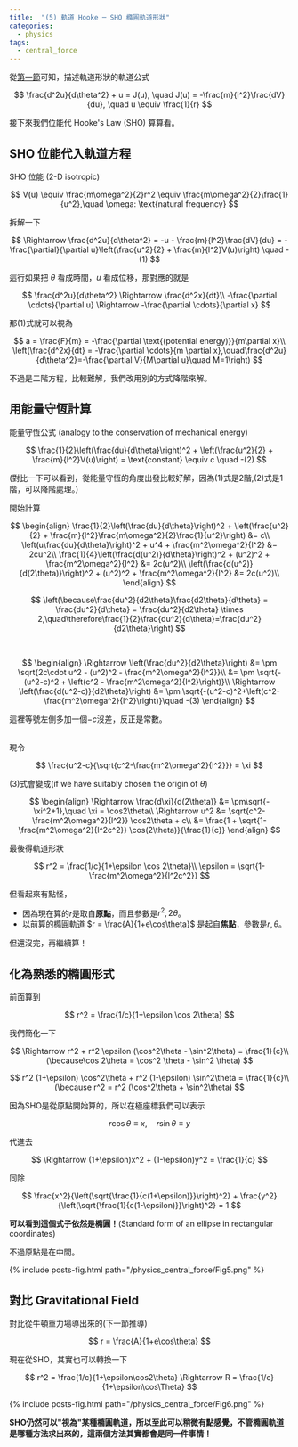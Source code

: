 ```yaml
---
title:  "(5) 軌道 Hooke ─ SHO 橢圓軌道形狀"
categories:
  - physics
tags:
  - central_force
---
```



從[第一節](central-force-0-001)可知，描述軌道形狀的軌道公式

$$
\frac{d^2u}{d\theta^2} + u = J(u), \quad J(u) = -\frac{m}{l^2}\frac{dV}{du}, \quad u \equiv \frac{1}{r}
$$


接下來我們位能代 Hooke's Law (SHO) 算算看。

## SHO 位能代入軌道方程

SHO 位能 (2-D isotropic)

$$
V(u) \equiv \frac{m\omega^2}{2}r^2 \equiv \frac{m\omega^2}{2}\frac{1}{u^2},\quad \omega: \text{natural frequency}
$$


拆解一下

$$
\Rightarrow \frac{d^2u}{d\theta^2} = -u - \frac{m}{l^2}\frac{dV}{du} = -\frac{\partial}{\partial u}\left(\frac{u^2}{2} + \frac{m}{l^2}V(u)\right) \quad -(1)
$$


這行如果把 $\theta$ 看成時間，$u$ 看成位移，那對應的就是

$$
\frac{d^2u}{d\theta^2} \Rightarrow \frac{d^2x}{dt}\\
-\frac{\partial \cdots}{\partial u} \Rightarrow -\frac{\partial \cdots}{\partial x}
$$


那(1)式就可以視為

$$
a = \frac{F}{m} = -\frac{\partial \text{(potential energy)}}{m\partial x}\\
\left(\frac{d^2x}{dt} = -\frac{\partial \cdots}{m \partial x},\quad\frac{d^2u}{d\theta^2}=-\frac{\partial V}{M\partial u}\quad M=1\right)
$$


不過是二階方程，比較難解，我們改用別的方式降階來解。


## 用能量守恆計算

能量守恆公式 (analogy to the conservation of mechanical energy)

$$
\frac{1}{2}\left(\frac{du}{d\theta}\right)^2 + \left(\frac{u^2}{2} + \frac{m}{l^2}V(u)\right) = \text{constant} \equiv c \quad -(2)
$$


(對比一下可以看到，從能量守恆的角度出發比較好解，因為(1)式是2階,(2)式是1階，可以降階處理。)


開始計算

$$
\begin{align}
\frac{1}{2}\left(\frac{du}{d\theta}\right)^2 + \left(\frac{u^2}{2} + \frac{m}{l^2}\frac{m\omega^2}{2}\frac{1}{u^2}\right) &= c\\
\left(u\frac{du}{d\theta}\right)^2 + u^4 + \frac{m^2\omega^2}{l^2} &= 2cu^2\\
\frac{1}{4}\left(\frac{d(u^2)}{d\theta}\right)^2 + (u^2)^2 + \frac{m^2\omega^2}{l^2} &= 2c(u^2)\\
\left(\frac{d(u^2)}{d(2\theta)}\right)^2 + (u^2)^2 + \frac{m^2\omega^2}{l^2} &= 2c(u^2)\\
\end{align}
$$

$$
\left(\because\frac{du^2}{d2\theta}\frac{d2\theta}{d\theta} = \frac{du^2}{d\theta} = \frac{du^2}{d2\theta} \times 2,\quad\therefore\frac{1}{2}\frac{du^2}{d\theta}=\frac{du^2}{d2\theta}\right)
$$


<br>

$$
\begin{align}
\Rightarrow \left(\frac{du^2}{d2\theta}\right) &= \pm \sqrt{2c\cdot u^2 - (u^2)^2 - \frac{m^2\omega^2}{l^2}}\\
&= \pm \sqrt{-(u^2-c)^2 + \left(c^2 - \frac{m^2\omega^2}{l^2}\right)}\\
\Rightarrow \left(\frac{d(u^2-c)}{d2\theta}\right) &= \pm \sqrt{-(u^2-c)^2+\left(c^2-\frac{m^2\omega^2}{l^2}\right)}\quad -(3)
\end{align}
$$


這裡等號左側多加一個$-c$沒差，反正是常數。


<br>
現令

$$
\frac{u^2-c}{\sqrt{c^2-\frac{m^2\omega^2}{l^2}}} = \xi
$$

(3)式會變成(if we have suitably chosen the origin of $\theta$)


$$
\begin{align}
\Rightarrow \frac{d\xi}{d(2\theta)} &= \pm\sqrt{-\xi^2+1},\quad \xi = \cos2\theta\\
\Rightarrow u^2 &= \sqrt{c^2-\frac{m^2\omega^2}{l^2}} \cos2\theta + c\\
&= \frac{1 + \sqrt{1-\frac{m^2\omega^2}{l^2c^2}} \cos(2\theta)}{\frac{1}{c}}
\end{align}
$$

最後得軌道形狀

$$
r^2 = \frac{1/c}{1+\epsilon \cos 2\theta}\\
\epsilon = \sqrt{1-\frac{m^2\omega^2}{l^2c^2}}
$$

但看起來有點怪，
- 因為現在算的$r$是取自**原點**，而且參數是$r^2, 2\theta$。
- 以前算的橢圓軌道 $r = \frac{A}{1+e\cos\theta}$ 是起自**焦點**，參數是$r, \theta$。



但還沒完，再繼續算！

## 化為熟悉的橢圓形式

前面算到

$$
r^2 = \frac{1/c}{1+\epsilon \cos 2\theta}
$$


我們簡化一下

$$
\Rightarrow r^2 + r^2 \epsilon (\cos^2\theta - \sin^2\theta) = \frac{1}{c}\\
(\because\cos 2\theta = \cos^2 \theta - \sin^2 \theta)
$$


$$
r^2 (1+\epsilon) \cos^2\theta + r^2 (1-\epsilon) \sin^2\theta = \frac{1}{c}\\
(\because r^2 = r^2 (\cos^2\theta + \sin^2\theta)
$$


因為SHO是從原點開始算的，所以在極座標我們可以表示

$$
r\cos\theta \equiv x,\quad r\sin\theta \equiv y
$$

代進去

$$
\Rightarrow (1+\epsilon)x^2 + (1-\epsilon)y^2 = \frac{1}{c}
$$


同除

$$
\frac{x^2}{\left(\sqrt{\frac{1}{c(1+\epsilon)}}\right)^2} + \frac{y^2}{\left(\sqrt{\frac{1}{c(1-\epsilon)}}\right)^2} = 1
$$


**可以看到這個式子依然是橢圓！**(Standard form of an ellipse in rectangular coordinates)


不過原點是在中間。

{% include posts-fig.html path="/physics_central_force/Fig5.png" %}


## 對比 Gravitational Field


對比從牛頓重力場導出來的(下一節推導)

$$
r = \frac{A}{1+e\cos\theta}
$$


現在從SHO，其實也可以轉換一下

$$
r^2 = \frac{1/c}{1+\epsilon\cos2\theta} \Rightarrow R = \frac{1/c}{1+\epsilon\cos\Theta}
$$

{% include posts-fig.html path="/physics_central_force/Fig6.png" %}

**SHO仍然可以"視為"某種橢圓軌道，所以至此可以稍微有點感覺，不管橢圓軌道是哪種方法求出來的，這兩個方法其實都會是同一件事情！**

